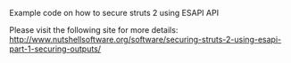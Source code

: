 Example code on how to secure struts 2 using ESAPI API

Please visit the following site for more details:
http://www.nutshellsoftware.org/software/securing-struts-2-using-esapi-part-1-securing-outputs/
